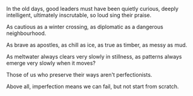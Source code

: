 In the old days,
good leaders must have been
quietly curious,
deeply intelligent,
ultimately inscrutable,
so loud sing their praise.

As cautious as a winter crossing,
as diplomatic as a dangerous neighbourhood.

As brave as apostles,
as chill as ice,
as true as timber,
as messy as mud.

As meltwater always clears very slowly in stillness,
as patterns always emerge very slowly when it moves?

Those of us who preserve their ways
aren't perfectionists.

Above all, imperfection
means we can fail,
but not start from scratch.
